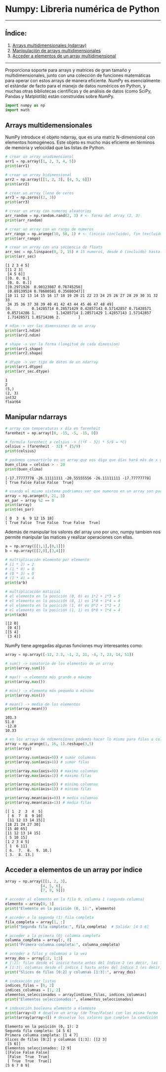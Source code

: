 # Numpy: Libreria numérica de Python

---

## Índice: 

1. [Arrays multidimensionales (ndarray)](#array)
2. [Manipulación de arrays multidimensionales](#manipular)
3. [Acceder a elementos de un array multidimensional](#acceder)

---

Proporciona soporte para arrays y matrices de gran tamaño y multidimensionales, junto con una colección de funciones matemáticas para operar con estos arrays de manera eficiente. NumPy es esencialmente el estándar de facto para el manejo de datos numéricos en Python, y muchas otras bibliotecas científicas y de análisis de datos (como SciPy, Pandas y Matplotlib) están construidas sobre NumPy.


```python
import numpy as np
import math
```
<a id="array"></a>

## Arrays multidemensionales
NumPy introduce el objeto ndarray, que es una matriz N-dimensional con elementos homogéneos. Este objeto es mucho más eficiente en términos de memoria y velocidad que las listas de Python.


```python
# crear un array unidimensional
arr1 = np.array([1, 2, 3, 4, 5])
print(arr1)

# crear un array bidimensional
arr2 = np.array([[1, 2, 3], [4, 5, 6]])
print(arr2)

# crear un array lleno de ceros
arr3 = np.zeros((2, 3))
print(arr3)

# crear un array con numeros aleatorios
arr_random = np.random.rand(2, 3) # <- forma del array (2, 3)
print(arr_random)

# crear un array con un rango de numeros
arr_rango = np.arange(10, 50, 1) # <- (inicio (incluido), fin (excluido), frecuencia (incremento))
print(arr_rango)

# crear un array con una secuencia de floats
arr_sec = np.linspace(0, 2, 15) # 15 numeros, desde 0 (incluido) hasta el 2 (excluido)
print(arr_sec)
```

    [1 2 3 4 5]
    [[1 2 3]
     [4 5 6]]
    [[0. 0. 0.]
     [0. 0. 0.]]
    [[0.2971926  0.90123087 0.76745256]
     [0.89139524 0.78600581 0.35680347]]
    [10 11 12 13 14 15 16 17 18 19 20 21 22 23 24 25 26 27 28 29 30 31 32 33
     34 35 36 37 38 39 40 41 42 43 44 45 46 47 48 49]
    [0.         0.14285714 0.28571429 0.42857143 0.57142857 0.71428571
     0.85714286 1.         1.14285714 1.28571429 1.42857143 1.57142857
     1.71428571 1.85714286 2.        ]
    


```python
# ndim -> ver las dimensiones de un array
print(arr1.ndim)
print(arr2.ndim)

# shape -> ver la forma (longitud de cada dimension)
print(arr1.shape)
print(arr2.shape)

# dtype -> ver tipo de datos de un ndarray
print(arr1.dtype)
print(arr_sec.dtype)
```

    1
    2
    (5,)
    (2, 3)
    int32
    float64
    

<a id="manipular"></a>

## Manipular ndarrays


```python
# array con temperaturas x día en farenheit
farenheit = np.array([0, -15, -5, -15, 0])

# formula farenheit a celsius -> ((ºF - 32) * 5/9 = ºC)
celsius = (farenheit - 32) * (5/9)
print(celsius)

# podemos convertirlo en un array que nos diga que días hará más de x grados
buen_clima = celsius > - 20
print(buen_clima)
```

    [-17.77777778 -26.11111111 -20.55555556 -26.11111111 -17.77777778]
    [ True False False False  True]
    


```python
# usando el mismo sistema podriamos ver que numeros en un array son pares
array = np.arange(0, 21, 3)
es_par = array %2 == 0
print(array)
print(es_par)
```

    [ 0  3  6  9 12 15 18]
    [ True False  True False  True False  True]
    

Además de manipular los valores del array uno por uno, numpy tambien nos permite manipular las matices y realizar operaciones con ellas.


```python
a = np.array([[1,1],[0,1]])
b = np.array([[2,0],[3,4]])

# multiplicación elemento por elemento
# (1 * 2) = 2
# (1 * 0) = 0
# (0 * 3) = 0
# (1 * 4) = 4
print(a*b)

# multiplicación maticial 
# el elemento en la posición (0, 0) es 1*2 + 1*3 = 5
# el elemento en la posición (0, 1) es 1*0 + 1*4 = 4
# el elemento en la posición (1, 0) es 0*2 + 1*3 = 3
# el elemento en la posición (1, 1) es 0*0 + 1*4 = 4
print(a@b)

```

    [[2 0]
     [0 4]]
    [[5 4]
     [3 4]]
    

NumPy tiene agregadas algunas funciones muy interesantes como: 


```python
array = np.array([-12, 2.3, -1, 2, 21, -4, 7, 23, 14, 51])

# sum() -> sumatorio de los elementos de un array
print(array.sum())

# max() -> elemento más grande o máximo
print(array.max())

# min() -> elemento más pequeño o mínimo
print(array.min())

# mean() -> media de los elementos
print(array.mean())
```

    103.3
    51.0
    -12.0
    10.33
    


```python
# en los arrays de ndimensiones podemos hacer lo mismo para filas o columnas
array = np.arange(1, 16, 1).reshape(3,5)
print(array)

print(array.sum(axis=0)) # sumar columnas
print(array.sum(axis=1)) # sumar filas

print(array.max(axis=0)) # maximo columnas
print(array.max(axis=1)) # maximo filas

print(array.min(axis=0)) # minimo columnas
print(array.min(axis=1)) # minimo filas

print(array.mean(axis=0)) # media columnas
print(array.mean(axis=1)) # media filas
```

    [[ 1  2  3  4  5]
     [ 6  7  8  9 10]
     [11 12 13 14 15]]
    [18 21 24 27 30]
    [15 40 65]
    [11 12 13 14 15]
    [ 5 10 15]
    [1 2 3 4 5]
    [ 1  6 11]
    [ 6.  7.  8.  9. 10.]
    [ 3.  8. 13.]
    

<a id="acceder"></a>

## Acceder a elementos de un array por índice


```python
array = np.array([[1, 2, 3],
                [4, 5, 6],
                [7, 8, 9]])

# acceder al elemento en la fila 0, columna 1 (segunda columna)
elemento = array[0, 1]
print("Elemento en la posición (0, 1):", elemento) 

# acceder a la segunda (1) fila completa
fila_completa = array[1, :]
print("Segunda fila completa:", fila_completa)  # Salida: [4 5 6]

# acceder a la primera (0) columna completa
columna_completa = array[:, 0]
print("Primera columna completa:", columna_completa)

# acceder a filas y columnas a la vez
array_dos = array[:2, 1:3] 
# [:2]: filas desde el inicio hasta antes del índice 2 (es decir, las filas 0 y 1).
# [1:3]: columnas desde el índice 1 hasta antes del índice 3 (es decir, las columnas 1 y 2).
print("Slices de filas [0:2] y columnas [1:3]:", array_dos)

# indexación por listas
indices_filas = [0, 2]
indices_columnas = [1, 2]
elementos_seleccionados = array[indices_filas, indices_columnas]
print("Elementos seleccionados:", elementos_seleccionados) 

# indexación booleana elemento a elemento
print(array>4) # develve un array (de True/False) con las misma forma 
print(array[array>4]) # devuelve los valores que cumplen la condición
```

    Elemento en la posición (0, 1): 2
    Segunda fila completa: [4 5 6]
    Primera columna completa: [1 4 7]
    Slices de filas [0:2] y columnas [1:3]: [[2 3]
     [5 6]]
    Elementos seleccionados: [2 9]
    [[False False False]
     [False  True  True]
     [ True  True  True]]
    [5 6 7 8 9]
    
